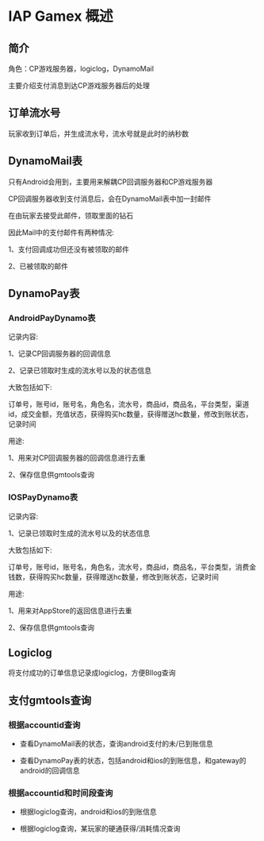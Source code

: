 # IAP Gamex 概述 

## 简介

角色：CP游戏服务器，logiclog，DynamoMail

主要介绍支付消息到达CP游戏服务器后的处理

## 订单流水号
玩家收到订单后，并生成流水号，流水号就是此时的纳秒数

## DynamoMail表
只有Android会用到，主要用来解耦CP回调服务器和CP游戏服务器

CP回调服务器收到支付消息后，会在DynamoMail表中加一封邮件

在由玩家去接受此邮件，领取里面的钻石

因此Mail中的支付邮件有两种情况:

1、支付回调成功但还没有被领取的邮件

2、已被领取的邮件

## DynamoPay表
### AndroidPayDynamo表

记录内容:

1、记录CP回调服务器的回调信息

2、记录已领取时生成的流水号以及的状态信息

大致包括如下:

订单号，账号id，账号名，角色名，流水号，商品id，商品名，平台类型，渠道id，成交金额，充值状态，获得购买hc数量，获得赠送hc数量，修改到账状态，记录时间

用途:

1、用来对CP回调服务器的回调信息进行去重

2、保存信息供gmtools查询

### IOSPayDynamo表

记录内容:

1、记录已领取时生成的流水号以及的状态信息

大致包括如下:

订单号，账号id，账号名，角色名，流水号，商品id，商品名，平台类型，消费金钱数，获得购买hc数量，获得赠送hc数量，修改到账状态，记录时间

用途:

1、用来对AppStore的返回信息进行去重

2、保存信息供gmtools查询


## Logiclog
将支付成功的订单信息记录成logiclog，方便BIlog查询

## 支付gmtools查询

### 根据accountid查询
* 查看DynamoMail表的状态，查询android支付的未/已到账信息

* 查看DynamoPay表的状态，包括android和ios的到账信息，和gateway的android的回调信息

### 根据accountid和时间段查询
* 根据logiclog查询，android和ios的到账信息

* 根据logiclog查询，某玩家的硬通获得/消耗情况查询


